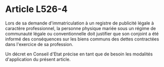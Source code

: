 # Article L526-4

Lors de sa demande d'immatriculation à un registre de publicité légale à caractère professionnel, la personne physique mariée
sous un régime de communauté légale ou conventionnelle doit justifier que son conjoint a été informé des conséquences sur les
biens communs des dettes contractées dans l'exercice de sa profession.

Un décret en Conseil d'Etat précise en tant que de besoin les modalités d'application du présent article.

